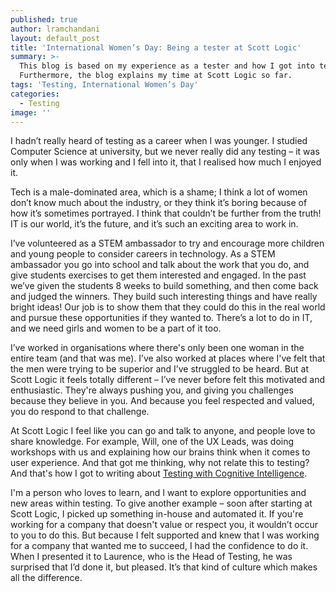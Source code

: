 ```yaml
---
published: true
author: lramchandani
layout: default_post
title: 'International Women’s Day: Being a tester at Scott Logic'
summary: >-
  This blog is based on my experience as a tester and how I got into testing.
  Furthermore, the blog explains my time at Scott Logic so far.
tags: 'Testing, International Women’s Day'
categories:
  - Testing
image: ''
---
```


I hadn’t really heard of testing as a career when I was younger. I studied Computer Science at university, but we never really did any testing – it was only when I was working and I fell into it, that I realised how much I enjoyed it.

Tech is a male-dominated area, which is a shame; I think a lot of women don’t know much about the industry, or they think it’s boring because of how it’s sometimes portrayed. I think that couldn’t be further from the truth! IT is our world, it’s the future, and it’s such an exciting area to work in.

I’ve volunteered as a STEM ambassador to try and encourage more children and young people to consider careers in technology. As a STEM ambassador you go into school and talk about the work that you do, and give students exercises to get them interested and engaged. In the past we’ve given the students 8 weeks to build something, and then come back and judged the winners. They build such interesting things and have really bright ideas! Our job is to show them that they could do this in the real world and pursue these opportunities if they wanted to. There’s a lot to do in IT, and we need girls and women to be a part of it too.

I’ve worked in organisations where there's only been one woman in the entire team (and that was me). I’ve also worked at places where I've felt that the men were trying to be superior and I’ve struggled to be heard. But at Scott Logic it feels totally different – I’ve never before felt this motivated and enthusiastic. They're always pushing you, and giving you challenges because they believe in you. And because you feel respected and valued, you do respond to that challenge.

At Scott Logic I feel like you can go and talk to anyone, and people love to share knowledge. For example, Will, one of the UX Leads, was doing workshops with us and explaining how our brains think when it comes to user experience. And that got me thinking, why not relate this to testing? And that's how I got to writing about [Testing with Cognitive Intelligence](http://blog.scottlogic.com/2018/02/19/testing-with-cognitive-intelligence.html).

I'm a person who loves to learn, and I want to explore opportunities and new areas within testing. To give another example – soon after starting at Scott Logic, I picked up something in-house and automated it. If you're working for a company that doesn't value or respect you, it wouldn’t occur to you to do this. But because I felt supported and knew that I was working for a company that wanted me to succeed, I had the confidence to do it. When I presented it to Laurence, who is the Head of Testing, he was surprised that I’d done it, but pleased. It’s that kind of culture which makes all the difference.

